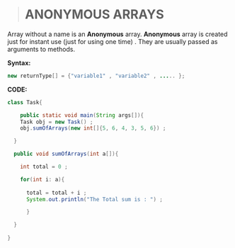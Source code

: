 > # ANONYMOUS ARRAYS

Array without a name is an __Anonymous__ array. __Anonymous__ array is created just for instant use (just for using  one time) . They are usually passed as arguments to methods.

__Syntax:__
```java
new returnType[] = {"variable1" , "variable2" , ..... };
```

__CODE:__
```java
class Task{

    public static void main(String args[]){
    Task obj = new Task() ;
    obj.sumOfArrays(new int[]{5, 6, 4, 3, 5, 6}) ;

  }

  public void sumOfArrays(int a[]){

    int total = 0 ;

    for(int i: a){
      
      total = total + i ;
      System.out.println("The Total sum is : ") ;

      }

  } 
  
}
```